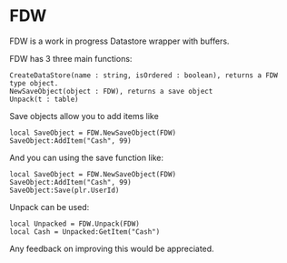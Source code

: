 # FDW

FDW is a work in progress Datastore wrapper with buffers. 

FDW has 3 three main functions:

```
CreateDataStore(name : string, isOrdered : boolean), returns a FDW type object.
NewSaveObject(object : FDW), returns a save object
Unpack(t : table)
```
Save objects allow you to add items like

```
local SaveObject = FDW.NewSaveObject(FDW)
SaveObject:AddItem("Cash", 99)
```

And you can using the save function like:

```
local SaveObject = FDW.NewSaveObject(FDW)
SaveObject:AddItem("Cash", 99)
SaveObject:Save(plr.UserId)
```

Unpack can be used:

```
local Unpacked = FDW.Unpack(FDW)
local Cash = Unpacked:GetItem("Cash")
```

Any feedback on improving this would be appreciated.
